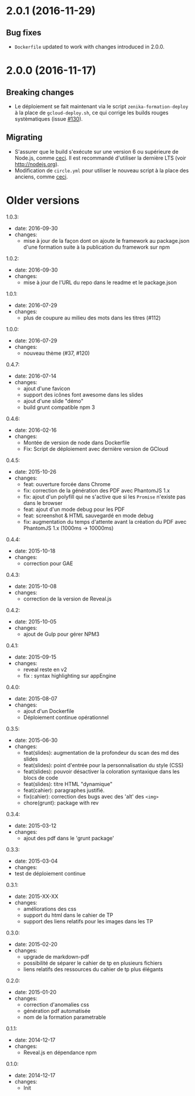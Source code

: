 # 2.0.1 (2016-11-29)

## Bug fixes

- `Dockerfile` updated to work with changes introduced in 2.0.0.

# 2.0.0 (2016-11-17)

## Breaking changes

- Le déploiement se fait maintenant via le script `zenika-formation-deploy` à la place de `gcloud-deploy.sh`, ce qui corrige les builds rouges systèmatiques (issue [#130](https://github.com/Zenika/zenika-formation-framework/issues/130)).

## Migrating

- S'assurer que le build s'exécute sur une version 6 ou supérieure de Node.js, comme [ceci](https://github.com/Zenika/Formation--Modele/commit/0c6e195113eb3f4a85816934dc00cfbc3cbba378). Il est recommandé d'utiliser la dernière LTS (voir http://nodejs.org).
- Modification de `circle.yml` pour utiliser le nouveau script à la place des anciens, comme [ceci](https://github.com/Zenika/Formation--Modele/pull/112/commits/b5f2f8d5f0e28fe7fd88026ce13a6bdb88445c7b#diff-b9cfc7f2cdf78a7f4b91a753d10865a2).

# Older versions

1.0.3:
- date: 2016-09-30
- changes:
  - mise à jour de la façon dont on ajoute le framework au package.json d'une formation suite à la publication du
  framework sur npm

1.0.2:
- date: 2016-09-30
- changes:
  - mise à jour de l'URL du repo dans le readme et le package.json

1.0.1:
- date: 2016-07-29
- changes:
  - plus de coupure au milieu des mots dans les titres (#112)

1.0.0:
- date: 2016-07-29
- changes:
  - nouveau thème (#37, #120)

0.4.7:
- date: 2016-07-14
- changes:
  - ajout d'une favicon
  - support des icônes font awesome dans les slides
  - ajout d'une slide "démo"
  - build grunt compatible npm 3

0.4.6:
- date: 2016-02-16
- changes:
  - Montée de version de node dans Dockerfile
  - Fix: Script de déploiement avec dernière version de GCloud

0.4.5:
- date: 2015-10-26
- changes:
  - feat: ouverture forcée dans Chrome
  - fix: correction de la génération des PDF avec PhantomJS 1.x
  - fix: ajout d'un polyfill qui ne s'active que si les `Promise` n'existe pas dans le browser
  - feat: ajout d'un mode debug pour les PDF
  - feat: screenshot & HTML sauvegardé en mode debug
  - fix: augmentation du temps d'attente avant la création du PDF  avec PhantomJS 1.x (1000ms -> 10000ms)

0.4.4:
- date: 2015-10-18
- changes:
  - correction pour GAE

0.4.3:
- date: 2015-10-08
- changes:
  - correction de la version de Reveal.js

0.4.2:
- date: 2015-10-05
- changes:
  - ajout de Gulp pour gérer NPM3

0.4.1:
- date: 2015-09-15
- changes:
  - reveal reste en v2
  - fix : syntax highlighting sur appEngine

0.4.0:
- date: 2015-08-07
- changes:
  - ajout d'un Dockerfile
  - Déploiement continue opérationnel

0.3.5:
- date: 2015-06-30
- changes:
  - feat(slides): augmentation de la profondeur du scan des md des slides
  - feat(slides): point d'entrée pour la personnalisation du style (CSS)
  - feat(slides): pouvoir désactiver la coloration syntaxique dans les blocs de code
  - feat(slides): titre HTML "dynamique"
  - feat(cahier): paragraphes justifié.
  - fix(cahier): correction des bugs avec des 'alt' des `<img>`
  - chore(grunt): package with rev

0.3.4:
- date: 2015-03-12
- changes:
  - ajout des pdf dans le 'grunt package'

0.3.3:
- date: 2015-03-04
- changes:
 - test de déploiement continue

0.3.1:
- date: 2015-XX-XX
- changes:
  - améliorations des css
  - support du html dans le cahier de TP
  - support des liens relatifs pour les images dans les TP

0.3.0:
- date: 2015-02-20
- changes:
  - upgrade de markdown-pdf
  - possibilité de séparer le cahier de tp en plusieurs fichiers
  - liens relatifs des ressources du cahier de tp plus élégants

0.2.0:
- date: 2015-01-20
- changes:
  - correction d'anomalies css
  - génération pdf automatisée
  - nom de la formation parametrable

0.1.1:
- date: 2014-12-17
- changes:
  - Reveal.js en dépendance npm

0.1.0:
- date: 2014-12-17
- changes:
  - Init
